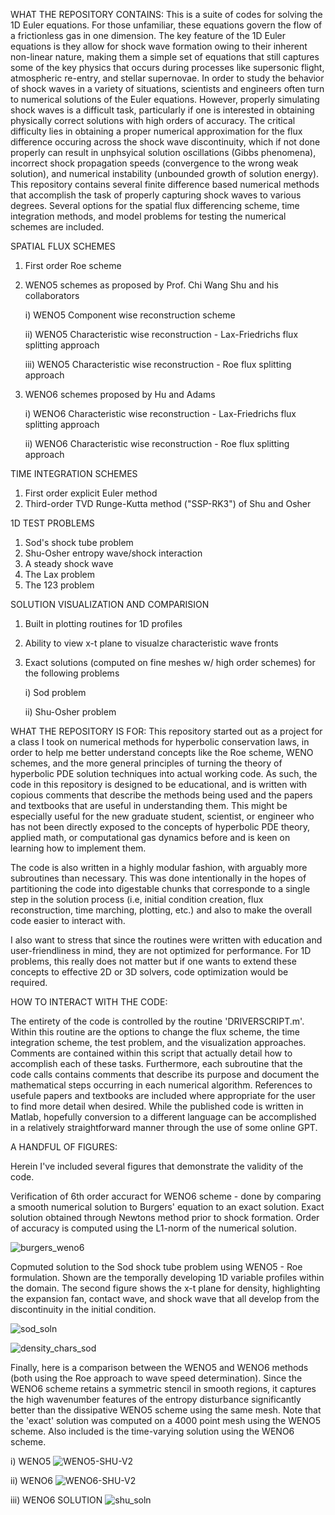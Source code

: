 WHAT THE REPOSITORY CONTAINS:
This is a suite of codes for solving the 1D Euler equations. For those unfamiliar, these equations govern the flow of a frictionless gas in one dimension. 
The key feature of the 1D Euler equations is they allow for shock wave formation owing to their inherent non-linear nature, making them a simple set of equations that
still captures some of the key physics that occurs during processes like supersonic flight, atmospheric re-entry, and stellar supernovae.
In order to study the behavior of shock waves in a variety of situations, scientists and engineers often turn to numerical solutions of the Euler equations.
However, properly simulating shock waves is a difficult task, particularly if one is interested in obtaining physically correct solutions with high orders of accuracy.
The critical difficulty lies in obtaining a proper numerical approximation for the flux difference occuring across the shock wave discontinuity, which if not done properly
can result in unphsyical solution oscillations (Gibbs phenomena), incorrect shock propagation speeds (convergence to the wrong weak solution), and numerical instability (unbounded growth of solution energy).
This repository contains several finite difference based numerical methods that accomplish the task of properly capturing shock waves to various degrees.
Several options for the spatial flux differencing scheme, time integration methods, and model problems for testing the numerical schemes are included.

SPATIAL FLUX SCHEMES
1) First order Roe scheme
2) WENO5 schemes as proposed by Prof. Chi Wang Shu and his collaborators
   
    i)   WENO5 Component wise reconstruction scheme
  
    ii)  WENO5 Characteristic wise reconstruction - Lax-Friedrichs flux splitting approach
    
    iii) WENO5 Characteristic wise reconstruction - Roe flux splitting approach
  
4) WENO6 schemes proposed by Hu and Adams
   
    i)   WENO6 Characteristic wise reconstruction - Lax-Friedrichs flux splitting approach

     ii)  WENO6 Characteristic wise reconstruction - Roe flux splitting approach

TIME INTEGRATION SCHEMES
1) First order explicit Euler method
2) Third-order TVD Runge-Kutta method ("SSP-RK3") of Shu and Osher

1D TEST PROBLEMS
1) Sod's shock tube problem
2) Shu-Osher entropy wave/shock interaction
3) A steady shock wave
4) The Lax problem
5) The 123 problem

SOLUTION VISUALIZATION AND COMPARISION
1) Built in plotting routines for 1D profiles
2) Ability to view x-t plane to visualze characteristic wave fronts
3) Exact solutions (computed on fine meshes w/ high order schemes) for the following problems
   
     i)  Sod problem
   
      ii) Shu-Osher problem


WHAT THE REPOSITORY IS FOR:
This repository started out as a project for a class I took on numerical methods for hyperbolic conservation laws, in order to help me better understand concepts
like the Roe scheme, WENO schemes, and the more general principles of turning the theory of hyperbolic PDE solution techniques into actual working code.
As such, the code in this repository is designed to be educational, and is written with copious comments that describe the methods being used and the papers and textbooks 
that are useful in understanding them. This might be especially useful for the new graduate student, scientist, or engineer who has not been directly exposed to the concepts
of hyperbolic PDE theory, applied math, or computational gas dynamics before and is keen on learning how to implement them.

The code is also written in a highly modular fashion, with arguably more subroutines than necessary. This was done intentionally in the hopes of partitioning the code into digestable
chunks that corresponde to a single step in the solution process (i.e, initial condition creation, flux reconstruction, time marching, plotting, etc.) and also to make the overall code 
easier to interact with.

I also want to stress that since the routines were written with education and user-friendliness in mind, they are not optimized for performance. For 1D problems, this really does not matter
but if one wants to extend these concepts to effective 2D or 3D solvers, code optimization would be required.  




HOW TO INTERACT WITH THE CODE:

The entirety of the code is controlled by the routine 'DRIVERSCRIPT.m'.
Within this routine are the options to change the flux scheme, the time integration scheme, the test problem, and the visualization approaches.
Comments are contained within this script that actually detail how to accomplish each of these tasks.
Furthermore, each subroutine that the code calls contains comments that describe its purpose and document the mathematical steps occurring in
each numerical algorithm. References to usefule papers and textbooks are included where appropriate for the user to find more detail when desired.
While the published code is written in Matlab, hopefully conversion to a different language can be accomplished in a relatively straightforward manner
through the use of some online GPT.


A HANDFUL OF FIGURES:

Herein I've included several figures that demonstrate the validity of the code.


Verification of 6th order accuract for WENO6 scheme - done by comparing a smooth numerical solution to Burgers' equation to an exact solution.
Exact solution obtained through Newtons method prior to shock formation. Order of accuracy is computed using the L1-norm of the numerical solution.

![burgers_weno6](https://github.com/sulli72/1D_EULER/assets/37673021/b26c0c2b-03f8-4acf-a544-491eaafc9853)

Copmuted solution to the Sod shock tube problem using WENO5 - Roe formulation. Shown are the temporally developing 1D variable profiles within the domain. 
The second figure shows the x-t plane for density, highlighting the expansion fan, contact wave, and shock wave that all develop
from the discontinuity in the initial condition.

![sod_soln](https://github.com/user-attachments/assets/7c1650e0-e177-47f6-af5d-892a198bb6be)



![density_chars_sod](https://github.com/sulli72/1D_EULER/assets/37673021/813b508a-aba7-4398-9952-d6d7051e1cac)

Finally, here is a comparison between the WENO5 and WENO6 methods (both using the Roe approach to wave speed determination). Since the WENO6 scheme
retains a symmetric stencil in smooth regions, it captures the high wavenumber features of the entropy disturbance significantly better than the
dissipative WENO5 scheme using the same mesh. Note that the 'exact' solution was computed on a 4000 point mesh using the WENO5 scheme. 
Also included is the time-varying solution using the WENO6 scheme.



i)  WENO5
![WENO5-SHU-V2](https://github.com/sulli72/1D_EULER/assets/37673021/22d4dff9-9faf-4de9-befd-27c935b13542)

ii) WENO6
![WENO6-SHU-V2](https://github.com/sulli72/1D_EULER/assets/37673021/87f1363f-1976-437c-8b45-759d426f0412)

iii) WENO6 SOLUTION 
![shu_soln](https://github.com/user-attachments/assets/56e27206-9a91-42ae-9239-02fd715457c1)

   
